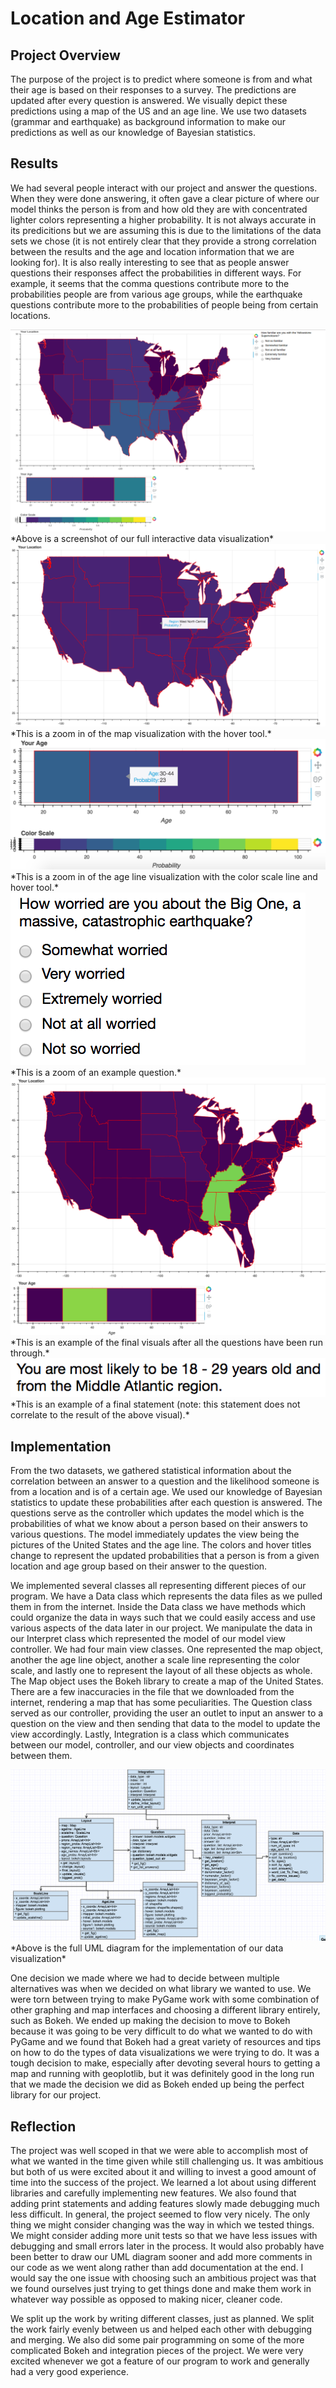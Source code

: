 # Location and Age Estimator

## Project Overview
The purpose of the project is to predict where someone is from and what their age is based on their responses to a survey. The predictions are updated after every question is answered. We visually depict these predictions using a map of the US and an age line. We use two datasets (grammar and earthquake) as background information to make our predictions as well as our knowledge of Bayesian statistics.

## Results
We had several people interact with our project and answer the questions. When they were done answering, it often gave a clear picture of where our model thinks the person is from and how old they are with concentrated lighter colors representing a higher probability. It is not always accurate in its predicitions but we are assuming this is due to the limitations of the data sets we chose (it is not entirely clear that they provide a strong correlation between the results and the age and location information that we are looking for). It is also really interesting to see that as people answer questions their responses affect the probabilities in different ways. For example, it seems that the comma questions contribute more to the probabilities people are from various age groups, while the earthquake questions contribute more to the probabilities of people being from certain locations.

<img src="https://raw.githubusercontent.com/vickymmcd/InteractiveProgramming/master/images/datavispic.png" alt="" />
*Above is a screenshot of our full interactive data visualization*


<img src="https://raw.githubusercontent.com/vickymmcd/InteractiveProgramming/master/images/Screen%20Shot%202017-03-08%20at%208.13.55%20PM.png" alt ="" />
*This is a zoom in of the map visualization with the hover tool.*

<img src="https://raw.githubusercontent.com/vickymmcd/InteractiveProgramming/master/images/Screen%20Shot%202017-03-08%20at%208.14.06%20PM.png" alt ="" />
*This is a zoom in of the age line visualization with the color scale line and hover tool.*

<img src="https://raw.githubusercontent.com/vickymmcd/InteractiveProgramming/master/images/ExampleQuestion.png" alt ="" />
*This is a zoom of an example question.*

<img src="https://raw.githubusercontent.com/vickymmcd/InteractiveProgramming/master/images/FinalVisual.png" alt ="" />
*This is an example of the final visuals after all the questions have been run through.*

<img src="https://raw.githubusercontent.com/vickymmcd/InteractiveProgramming/master/images/FinalStatement.png" alt ="" />
*This is an example of a final statement (note: this statement does not correlate to the result of the above visual).*

## Implementation
From the two datasets, we gathered statistical information about the correlation between an answer to a question and the likelihood someone is from a location and is of a certain age. We used our knowledge of Bayesian statistics to update these probabilities after each question is answered. The questions serve as the controller which updates the model which is the probabilities of what we know about a person based on their answers to various questions. The model immediately updates the view being the pictures of the United States and the age line. The colors and hover titles change to represent the updated probabilities that a person is from a given location and age group based on their answer to the question.

We implemented several classes all representing different pieces of our program. We have a Data class which represents the data files as we pulled them in from the internet. Inside the Data class we have methods which could organize the data in ways such that we could easily access and use various aspects of the data later in our project. We manipulate the data in our Interpret class which represented the model of our model view controller. We had four main view classes. One represented the map object, another the age line object, another a scale line representing the color scale, and lastly one to represent the layout of all these objects as whole. The Map object uses the Bokeh library to create a map of the United States. There are a few inaccuracies in the file that we downloaded from the internet, rendering a map that has some peculiarities. The Question class served as our controller, providing the user an outlet to input an answer to a question on the view and then sending that data to the model to update the view accordingly. Lastly, Integration is a class which communicates between our model, controller, and our view objects and coordinates between them. 

<img src="https://raw.githubusercontent.com/vickymmcd/InteractiveProgramming/master/images/ClassDiagram.png" alt ="" />
*Above is the full UML diagram for the implementation of our data visualization*

One decision we made where we had to decide between multiple alternatives was when we decided on what library we wanted to use. We were torn between trying to make PyGame work with some combination of other graphing and map interfaces and choosing a different library entirely, such as Bokeh. We ended up making the decision to move to Bokeh because it was going to be very difficult to do what we wanted to do with PyGame and we found that Bokeh had a great variety of resources and tips on how to do the types of data visualizations we were trying to do. It was a tough decision to make, especially after devoting several hours to getting a map and running with geoplotlib, but it was definitely good in the long run that we made the decision we did as Bokeh ended up being the perfect library for our project. 

## Reflection
The project was well scoped in that we were able to accomplish most of what we wanted in the time given while still challenging us. It was ambitious but both of us were excited about it and willing to invest a good amount of time into the success of the project. We learned a lot about using different libraries and carefully implementing new features. We also found that adding print statements and adding features slowly made debugging much less difficult. In general, the project seemed to flow very nicely. The only thing we might consider changing was the way in which we tested things. We might consider adding more unit tests so that we have less issues with debugging and small errors later in the process. It would also probably have been better to draw our UML diagram sooner and add more comments in our code as we went along rather than add documentation at the end. I would say the one issue with choosing such an ambitious project was that we found ourselves just trying to get things done and make them work in whatever way possible as opposed to making nicer, cleaner code.

We split up the work by writing different classes, just as planned. We split the work fairly evenly between us and helped each other with debugging and merging. We also did some pair programming on some of the more complicated Bokeh and integration pieces of the project. We were very excited whenever we got a feature of our program to work and generally had a very good experience. 

